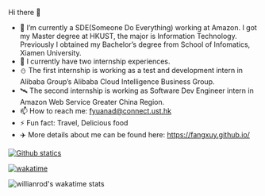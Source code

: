 Hi there 👋


- 🔭 I’m currently a SDE(Someone Do Everything) working at Amazon. I got my Master degree at HKUST, the major is Information Technology. Previously I obtained my Bachelor’s degree from School of Infomatics, Xiamen University.
- 🌱 I currently have two internship experiences. 
- ⛄ The first internship is working as a test and development intern in Alibaba Group’s Alibaba Cloud Intelligence Business Group. 
- 🛰️ The second internship is working as Software Dev Engineer intern in Amazon Web Service Greater China Region.
- 📫 How to reach me: fyuanad@connect.ust.hk
- ⚡ Fun fact: Travel, Delicious food 
- ✈️ More details about me can be found here: https://fangxuy.github.io/

[![Github statics](https://github-readme-stats.vercel.app/api?username=fangxuy&theme=radical)](https://github.com/anuraghazra/github-readme-stats)

[![wakatime](https://wakatime.com/badge/user/612100d3-81a8-4fba-8428-c6b3a50fd8dc.svg)](https://wakatime.com/@612100d3-81a8-4fba-8428-c6b3a50fd8dc)

![willianrod's wakatime stats](https://github-readme-stats.vercel.app/api/wakatime?username=612100d3-81a8-4fba-8428-c6b3a50fd8dc)








